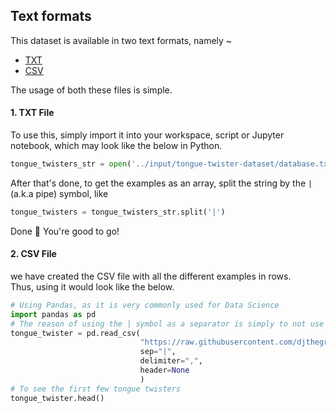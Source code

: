 ## Text formats
This dataset is available in two text formats, namely ~
* [TXT](./database.txt)
* [CSV](./database.csv)
                               
The usage of both these files is simple.       
#### 1. TXT File
To use this, simply import it into your workspace, script or Jupyter notebook, which may look like the below in Python.
```py
tongue_twisters_str = open('../input/tongue-twister-dataset/database.txt', 'rb').read().decode(encoding='utf-8')
```
After that's done, to get the examples as an array, split the string by the `|` (a.k.a pipe) symbol, like 
```py
tongue_twisters = tongue_twisters_str.split('|')
```
Done 🎉 You're good to go!                          
#### 2. CSV File
we have created the CSV file with all the different examples in rows.               
Thus, using it would look like the below.
```py
# Using Pandas, as it is very commonly used for Data Science
import pandas as pd
# The reason of using the | symbol as a separator is simply to not use the default separator(,) as the data contains commas.
tongue_twister = pd.read_csv(
                             "https://raw.githubusercontent.com/djthegr8/tongue-twisters/main/dataset/Text%20Formats/database.csv",
                             sep="|",
                             delimiter=",",
                             header=None
                             )
# To see the first few tongue twisters
tongue_twister.head()
```
